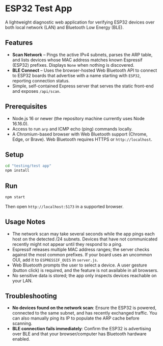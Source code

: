 # ESP32 Test App

A lightweight diagnostic web application for verifying ESP32 devices over both local network (LAN) and Bluetooth Low Energy (BLE).

## Features

- **Scan Network** – Pings the active IPv4 subnets, parses the ARP table, and lists devices whose MAC address matches known Espressif (ESP32) prefixes. Displays `None` when nothing is discovered.
- **BLE Connect** – Uses the browser-hosted Web Bluetooth API to connect to ESP32 boards that advertise with a name starting with `ESP32`, reporting connection status.
- Simple, self-contained Express server that serves the static front-end and exposes `/api/scan`.

## Prerequisites

- Node.js 16 or newer (the repository machine currently uses Node 16.16.0).
- Access to run `arp` and ICMP echo (ping) commands locally.
- A Chromium-based browser with Web Bluetooth support (Chrome, Edge, or Brave). Web Bluetooth requires HTTPS or `http://localhost`.

## Setup

```bash
cd "testing/test app"
npm install
```

## Run

```bash
npm start
```

Then open `http://localhost:5173` in a supported browser.

## Usage Notes

- The network scan may take several seconds while the app pings each host on the detected /24 subnets. Devices that have not communicated recently might not appear until they respond to a ping.
- Espressif releases multiple MAC address ranges; the server checks against the most common prefixes. If your board uses an uncommon OUI, add it to `ESPRESSIF_OUIS` in `server.js`.
- Web Bluetooth prompts the user to select a device. A user gesture (button click) is required, and the feature is not available in all browsers.
- No sensitive data is stored; the app only inspects devices reachable on your LAN.

## Troubleshooting

- **No devices found on the network scan**: Ensure the ESP32 is powered, connected to the same subnet, and has recently exchanged traffic. You can also manually ping its IP to populate the ARP cache before scanning.
- **BLE connection fails immediately**: Confirm the ESP32 is advertising over BLE and that your browser/computer has Bluetooth hardware enabled.
